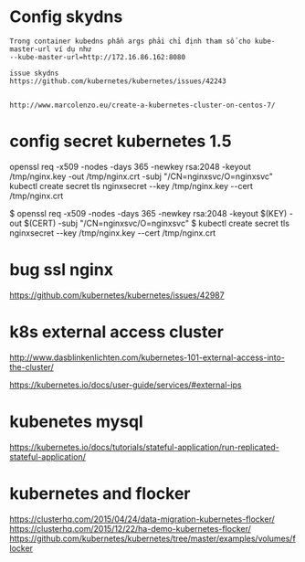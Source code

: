 # Config skydns

```
Trong container kubedns phần args phải chỉ định tham số cho kube-master-url ví dụ như 
--kube-master-url=http://172.16.86.162:8080

issue skydns
https://github.com/kubernetes/kubernetes/issues/42243


http://www.marcolenzo.eu/create-a-kubernetes-cluster-on-centos-7/
```

# config secret kubernetes 1.5
openssl req -x509 -nodes -days 365 -newkey rsa:2048 -keyout /tmp/nginx.key -out /tmp/nginx.crt -subj "/CN=nginxsvc/O=nginxsvc"
kubectl create secret tls nginxsecret --key /tmp/nginx.key --cert /tmp/nginx.crt


$ openssl req -x509 -nodes -days 365 -newkey rsa:2048 -keyout $(KEY) -out $(CERT) -subj "/CN=nginxsvc/O=nginxsvc"
$ kubectl create secret tls nginxsecret --key /tmp/nginx.key --cert /tmp/nginx.crt


# bug ssl nginx

https://github.com/kubernetes/kubernetes/issues/42987

# k8s external access cluster
http://www.dasblinkenlichten.com/kubernetes-101-external-access-into-the-cluster/

https://kubernetes.io/docs/user-guide/services/#external-ips


# kubenetes mysql 
https://kubernetes.io/docs/tutorials/stateful-application/run-replicated-stateful-application/

# kubernetes and flocker
https://clusterhq.com/2015/04/24/data-migration-kubernetes-flocker/
https://clusterhq.com/2015/12/22/ha-demo-kubernetes-flocker/
https://github.com/kubernetes/kubernetes/tree/master/examples/volumes/flocker